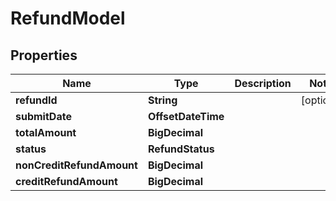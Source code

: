 

# RefundModel


## Properties

| Name | Type | Description | Notes |
|------------ | ------------- | ------------- | -------------|
|**refundId** | **String** |  |  [optional] |
|**submitDate** | **OffsetDateTime** |  |  |
|**totalAmount** | **BigDecimal** |  |  |
|**status** | **RefundStatus** |  |  |
|**nonCreditRefundAmount** | **BigDecimal** |  |  |
|**creditRefundAmount** | **BigDecimal** |  |  |



